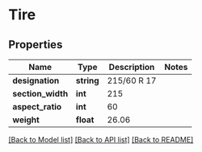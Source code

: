 # Tire

## Properties
Name | Type | Description | Notes
------------ | ------------- | ------------- | -------------
**designation** | **string** | 215/60 R 17 | 
**section_width** | **int** | 215 | 
**aspect_ratio** | **int** | 60 | 
**weight** | **float** | 26.06 | 

[[Back to Model list]](../README.md#documentation-for-models) [[Back to API list]](../README.md#documentation-for-api-endpoints) [[Back to README]](../README.md)


